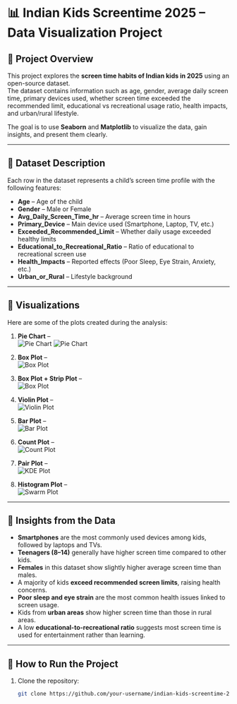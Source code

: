 # 📊 Indian Kids Screentime 2025 – Data Visualization Project

## 📂 Project Overview
This project explores the **screen time habits of Indian kids in 2025** using an open-source dataset.  
The dataset contains information such as age, gender, average daily screen time, primary devices used, whether screen time exceeded the recommended limit, educational vs recreational usage ratio, health impacts, and urban/rural lifestyle.  

The goal is to use **Seaborn** and **Matplotlib** to visualize the data, gain insights, and present them clearly.  

---

## 📑 Dataset Description
Each row in the dataset represents a child’s screen time profile with the following features:

- **Age** – Age of the child  
- **Gender** – Male or Female  
- **Avg_Daily_Screen_Time_hr** – Average screen time in hours  
- **Primary_Device** – Main device used (Smartphone, Laptop, TV, etc.)  
- **Exceeded_Recommended_Limit** – Whether daily usage exceeded healthy limits  
- **Educational_to_Recreational_Ratio** – Ratio of educational to recreational screen use  
- **Health_Impacts** – Reported effects (Poor Sleep, Eye Strain, Anxiety, etc.)  
- **Urban_or_Rural** – Lifestyle background  

---

## 📸 Visualizations

Here are some of the plots created during the analysis:

1. **Pie Chart** –   
   ![Pie Chart](screenshots/pie_plot1.png)
   ![Pie Chart](screenshots/pie_plot2.png)

2. **Box Plot** –  
   ![Box Plot](screenshots/Box_plot.png)

3. **Box Plot + Strip Plot** –   
   ![Box Plot](screenshots/Box_plus_strip_plot.png)

4. **Violin Plot** –  
   ![Violin Plot](screenshots/violin_plot.png)

5. **Bar Plot** –   
   ![Bar Plot](screenshots/Bar_plot.png)

6. **Count Plot** –  
   ![Count Plot](screenshots/plot1.png)

7. **Pair Plot** –   
   ![KDE Plot](screenshots/Pair_plot.png)

8. **Histogram Plot** –  
   ![Swarm Plot](screenshots/Histogram_plot.png)

---

## 🔎 Insights from the Data
- **Smartphones** are the most commonly used devices among kids, followed by laptops and TVs.  
- **Teenagers (8–14)** generally have higher screen time compared to other kids.  
- **Females** in this dataset show slightly higher average screen time than males.  
- A majority of kids **exceed recommended screen limits**, raising health concerns.  
- **Poor sleep and eye strain** are the most common health issues linked to screen usage.  
- Kids from **urban areas** show higher screen time than those in rural areas.  
- A low **educational-to-recreational ratio** suggests most screen time is used for entertainment rather than learning.  

---

## 🚀 How to Run the Project
1. Clone the repository:  
   ```bash
   git clone https://github.com/your-username/indian-kids-screentime-2025.git
